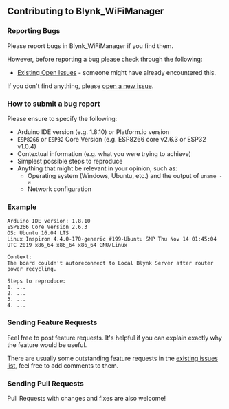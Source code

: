 ## Contributing to Blynk_WiFiManager

### Reporting Bugs

Please report bugs in Blynk_WiFiManager if you find them.

However, before reporting a bug please check through the following:

* [Existing Open Issues](https://github.com/khoih-prog/Blynk_WM/issues) - someone might have already encountered this.

If you don't find anything, please [open a new issue](https://github.com/khoih-prog/Blynk_WM/issues/new).

### How to submit a bug report

Please ensure to specify the following:

* Arduino IDE version (e.g. 1.8.10) or Platform.io version
* `ESP8266` or `ESP32` Core Version (e.g. ESP8266 core v2.6.3 or ESP32 v1.0.4)
* Contextual information (e.g. what you were trying to achieve)
* Simplest possible steps to reproduce
* Anything that might be relevant in your opinion, such as:
  * Operating system (Windows, Ubuntu, etc.) and the output of `uname -a`
  * Network configuration


### Example

```
Arduino IDE version: 1.8.10
ESP8266 Core Version 2.6.3
OS: Ubuntu 16.04 LTS
Linux Inspiron 4.4.0-170-generic #199-Ubuntu SMP Thu Nov 14 01:45:04 UTC 2019 x86_64 x86_64 x86_64 GNU/Linux

Context:
The board couldn't autoreconnect to Local Blynk Server after router power recycling.

Steps to reproduce:
1. ...
2. ...
3. ...
4. ...
```
### Sending Feature Requests

Feel free to post feature requests. It's helpful if you can explain exactly why the feature would be useful.

There are usually some outstanding feature requests in the [existing issues list](https://github.com/khoih-prog/Blynk_WM/issues?q=is%3Aopen+is%3Aissue+label%3Aenhancement), feel free to add comments to them.

### Sending Pull Requests

Pull Requests with changes and fixes are also welcome!
